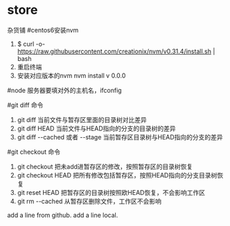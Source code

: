 # store
杂货铺
#centos6安装nvm
1. $ curl -o- https://raw.githubusercontent.com/creationix/nvm/v0.31.4/install.sh | bash
2. 重启终端
3. 安装对应版本的nvm nvm install v 0.0.0

#node 服务器要填对外的主机名，ifconfig

#git  diff 命令
1. git diff <file> 当前文件与暂存区里面的目录树对比差异
2. git diff HEAD 当前文件与HEAD指向的分支的目录树的差异
3. git diff --cached 或者 --stage 当前暂存区目录树与HEAD指向的分支的差异

#git checkout 命令
1. git checkout <file>把未add进暂存区的修改，按照暂存区的目录树恢复
2. git checkout HEAD <file> 把所有修改包括暂存区，按照HEAD指向的分支目录树恢复
3. git reset HEAD 把暂存区的目录树按照欧HEAD恢复，不会影响工作区
4. git rm --cached <file>从暂存区删除文件，工作区不会影响

add a line from github.
add a line local.

